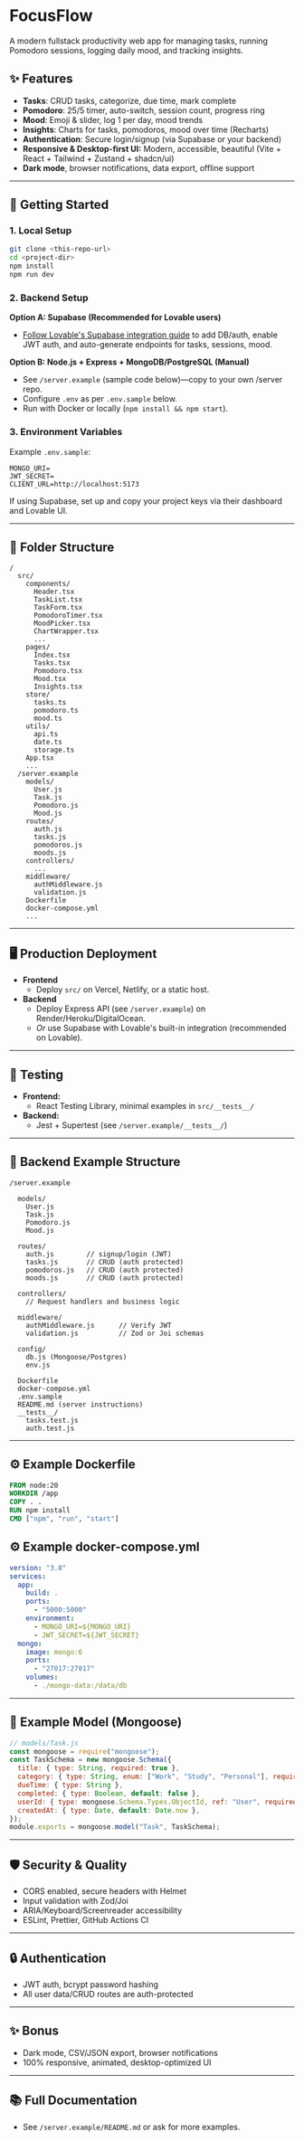 
# FocusFlow

A modern fullstack productivity web app for managing tasks, running Pomodoro sessions, logging daily mood, and tracking insights.

## ✨ Features

- **Tasks**: CRUD tasks, categorize, due time, mark complete
- **Pomodoro**: 25/5 timer, auto-switch, session count, progress ring
- **Mood**: Emoji & slider, log 1 per day, mood trends
- **Insights**: Charts for tasks, pomodoros, mood over time (Recharts)
- **Authentication**: Secure login/signup (via Supabase or your backend)
- **Responsive & Desktop-first UI:** Modern, accessible, beautiful (Vite + React + Tailwind + Zustand + shadcn/ui)
- **Dark mode**, browser notifications, data export, offline support

---

## 🚀 Getting Started

### 1. Local Setup

```sh
git clone <this-repo-url>
cd <project-dir>
npm install
npm run dev
```

### 2. Backend Setup

**Option A: Supabase (Recommended for Lovable users)**
- [Follow Lovable's Supabase integration guide](https://docs.lovable.dev/integrations/supabase/) to add DB/auth, enable JWT auth, and auto-generate endpoints for tasks, sessions, mood.

**Option B: Node.js + Express + MongoDB/PostgreSQL (Manual)**
- See `/server.example` (sample code below)—copy to your own /server repo.
- Configure `.env` as per `.env.sample` below.
- Run with Docker or locally (`npm install && npm start`).

### 3. Environment Variables

Example `.env.sample`:
```
MONGO_URI=
JWT_SECRET=
CLIENT_URL=http://localhost:5173
```
If using Supabase, set up and copy your project keys via their dashboard and Lovable UI.

---

## 🔩 Folder Structure

```
/
  src/
    components/
      Header.tsx
      TaskList.tsx
      TaskForm.tsx
      PomodoroTimer.tsx
      MoodPicker.tsx
      ChartWrapper.tsx
      ...
    pages/
      Index.tsx
      Tasks.tsx
      Pomodoro.tsx
      Mood.tsx
      Insights.tsx
    store/
      tasks.ts
      pomodoro.ts
      mood.ts
    utils/
      api.ts
      date.ts
      storage.ts
    App.tsx
    ...
  /server.example
    models/
      User.js
      Task.js
      Pomodoro.js
      Mood.js
    routes/
      auth.js
      tasks.js
      pomodoros.js
      moods.js
    controllers/
      ...
    middleware/
      authMiddleware.js
      validation.js
    Dockerfile
    docker-compose.yml
    ...
```

---

## 🖥️ Production Deployment

- **Frontend**
  - Deploy `src/` on Vercel, Netlify, or a static host.
- **Backend**
  - Deploy Express API (see `/server.example`) on Render/Heroku/DigitalOcean.
  - _Or_ use Supabase with Lovable's built-in integration (recommended on Lovable).

---

## 🧪 Testing

- **Frontend:**  
  - React Testing Library, minimal examples in `src/__tests__/`
- **Backend:**  
  - Jest + Supertest (see `/server.example/__tests__/`)

---

## 📝 Backend Example Structure

```
/server.example

  models/
    User.js
    Task.js
    Pomodoro.js
    Mood.js

  routes/
    auth.js        // signup/login (JWT)
    tasks.js       // CRUD (auth protected)
    pomodoros.js   // CRUD (auth protected)
    moods.js       // CRUD (auth protected)

  controllers/
    // Request handlers and business logic

  middleware/
    authMiddleware.js      // Verify JWT
    validation.js          // Zod or Joi schemas

  config/
    db.js (Mongoose/Postgres)
    env.js

  Dockerfile
  docker-compose.yml
  .env.sample
  README.md (server instructions)
  __tests__/
    tasks.test.js
    auth.test.js
```

---

## ⚙️ Example Dockerfile

```Dockerfile
FROM node:20
WORKDIR /app
COPY . .
RUN npm install
CMD ["npm", "run", "start"]
```

## ⚙️ Example docker-compose.yml

```yaml
version: "3.8"
services:
  app:
    build: .
    ports:
      - "5000:5000"
    environment:
      - MONGO_URI=${MONGO_URI}
      - JWT_SECRET=${JWT_SECRET}
  mongo:
    image: mongo:6
    ports:
      - "27017:27017"
    volumes:
      - ./mongo-data:/data/db
```

---

## 📑 Example Model (Mongoose)

```js
// models/Task.js
const mongoose = require("mongoose");
const TaskSchema = new mongoose.Schema({
  title: { type: String, required: true },
  category: { type: String, enum: ["Work", "Study", "Personal"], required: true },
  dueTime: { type: String },
  completed: { type: Boolean, default: false },
  userId: { type: mongoose.Schema.Types.ObjectId, ref: "User", required: true },
  createdAt: { type: Date, default: Date.now },
});
module.exports = mongoose.model("Task", TaskSchema);
```

---

## 🛡️ Security & Quality

- CORS enabled, secure headers with Helmet
- Input validation with Zod/Joi
- ARIA/Keyboard/Screenreader accessibility
- ESLint, Prettier, GitHub Actions CI

---

## 🔒 Authentication

- JWT auth, bcrypt password hashing
- All user data/CRUD routes are auth-protected

---

## ✨ Bonus

- Dark mode, CSV/JSON export, browser notifications
- 100% responsive, animated, desktop-optimized UI

---

## 📚 Full Documentation

- See `/server.example/README.md` or ask for more examples.

